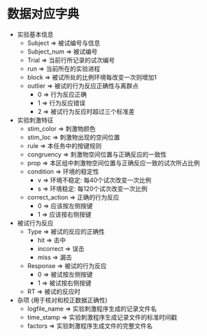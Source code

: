 # 数据对应字典

- 实验基本信息
    - Subject => 被试编号与信息
    - Subject_num => 被试编号
    - Trial => 当前行所记录的试次编号
    - run => 当前所在的实验进程
    - block => 被试所处的比例环境每改变一次则增加1
    - outlier => 被试的行为反应正确性与离群点
        - 0 => 行为反应正确
        - 1 => 行为反应错误
        - 2 => 被试行为反应时超过三个标准差
- 实验刺激特征
    - stim_color => 刺激物颜色
    - stim_loc => 刺激物出现的空间位置
    - rule => 本任务中的按键规则
    - congruency => 刺激物空间位置与正确反应的一致性
    - prop => 本区组中刺激物空间位置与正确反应一致的试次所占比例
    - condition => 环境的稳定性
        - v => 环境不稳定: 每40个试次改变一次比例
        - s => 环境稳定: 每120个试次改变一次比例
    - correct_action => 正确的行为反应
        - 0 => 应该按左侧按键
        - 1 => 应该按右侧按键
- 被试行为反应
    - Type => 被试的反应的正确性
        - hit => 击中
        - incorrect => 误击
        - miss => 漏击
    - Response => 被试的行为反应
        - 0 => 被试按左侧按键
        - 1 => 被试按右侧按键
    - RT => 被试的反应时
- 杂项 (用于核对和校正数据正确性)
     - logfile_name => 实验刺激程序生成的记录文件名
     - time_stamp => 实验刺激程序生成记录文件的标准时间戳
     - factors => 实验刺激程序生成文件的完整文件名